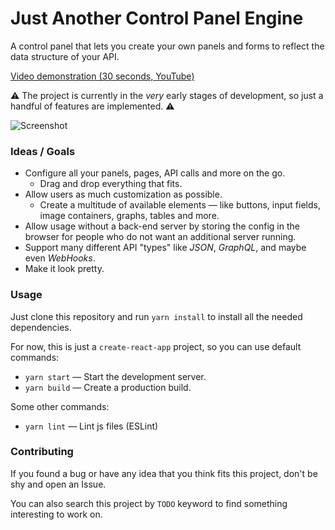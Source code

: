 # Just Another Control Panel Engine
A control panel that lets you create your own panels and forms to reflect the data structure of your API.

[Video demonstration (30 seconds, YouTube)](https://youtu.be/qHMpvPIf0lE)

⚠ The project is currently in the *very* early stages of development, so just a handful of features are implemented. ⚠

![Screenshot](https://i.gyazo.com/108741ad7ea2a7d5f5a0fda7cd357bce.gif)

### Ideas / Goals
* Configure all your panels, pages, API calls and more on the go.
	* Drag and drop everything that fits.
* Allow users as much customization as possible.
	* Create a multitude of available elements — like buttons, input fields, image containers, graphs, tables and more.
* Allow usage without a back-end server by storing the config in the browser for people who do not want an additional server running.
* Support many different API "types" like *JSON*, *GraphQL*, and maybe even *WebHooks*.
* Make it look pretty.

### Usage
Just clone this repository and run `yarn install` to install all the needed dependencies.

For now, this is just a `create-react-app` project, so you can use default commands:

* `yarn start` — Start the development server.
* `yarn build` — Create a production build.

Some other commands:

* `yarn lint` — Lint js files (ESLint)

### Contributing
If you found a bug or have any idea that you think fits this project, don't be shy and open an Issue.

You can also search this project by `TODO` keyword to find something interesting to work on.
